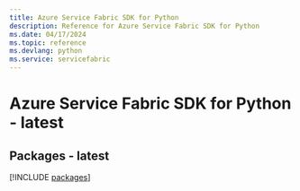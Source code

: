 ```yaml
---
title: Azure Service Fabric SDK for Python
description: Reference for Azure Service Fabric SDK for Python
ms.date: 04/17/2024
ms.topic: reference
ms.devlang: python
ms.service: servicefabric
---
```

# Azure Service Fabric SDK for Python - latest
## Packages - latest
[!INCLUDE [packages](service-fabric-index.md)]